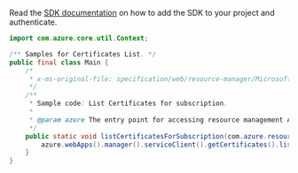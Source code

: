 Read the [SDK documentation](https://github.com/Azure/azure-sdk-for-java/blob/azure-resourcemanager_2.11.0/sdk/resourcemanager/azure-resourcemanager/README.md) on how to add the SDK to your project and authenticate.

```java
import com.azure.core.util.Context;

/** Samples for Certificates List. */
public final class Main {
    /*
     * x-ms-original-file: specification/web/resource-manager/Microsoft.Web/stable/2021-03-01/examples/ListCertificates.json
     */
    /**
     * Sample code: List Certificates for subscription.
     *
     * @param azure The entry point for accessing resource management APIs in Azure.
     */
    public static void listCertificatesForSubscription(com.azure.resourcemanager.AzureResourceManager azure) {
        azure.webApps().manager().serviceClient().getCertificates().list(null, Context.NONE);
    }
}
```
